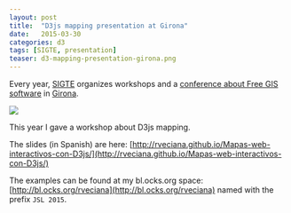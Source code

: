 ```yaml
---
layout: post
title:  "D3js mapping presentation at Girona"
date:   2015-03-30
categories: d3
tags: [SIGTE, presentation]
teaser: d3-mapping-presentation-girona.png
---
```

Every year, [SIGTE](http://www.sigte.udg.edu/) organizes workshops and a [conference about Free GIS software](http://www.sigte.udg.edu/jornadassiglibre/) in [Girona](http://www.openstreetmap.org/#map=15/41.9750/2.8234).

<img src="{{ site.baseurl }}/images/d3/d3-mapping-presentation-girona.png"/>


This year I gave a workshop about D3js mapping.

The slides (in Spanish) are here: [http://rveciana.github.io/Mapas-web-interactivos-con-D3js/](http://rveciana.github.io/Mapas-web-interactivos-con-D3js/)

The examples can be found at my bl.ocks.org space: [http://bl.ocks.org/rveciana](http://bl.ocks.org/rveciana) named with the prefix `JSL 2015`.
